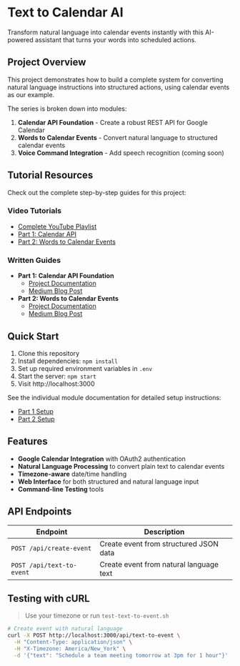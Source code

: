 # Text to Calendar AI

Transform natural language into calendar events instantly with this AI-powered assistant that turns your words into scheduled actions.

## Project Overview

This project demonstrates how to build a complete system for converting natural language instructions into structured actions, using calendar events as our example. 

The series is broken down into modules:

1. **Calendar API Foundation** - Create a robust REST API for Google Calendar
2. **Words to Calendar Events** - Convert natural language to structured calendar events
3. **Voice Command Integration** - Add speech recognition (coming soon)

## Tutorial Resources

Check out the complete step-by-step guides for this project:

### Video Tutorials
- [Complete YouTube Playlist](https://www.youtube.com/watch?v=AB3i7E0hzEk&list=PL7qSPQlgOO9LA10Dn6sj3kEO9E6j8SpdS)
- [Part 1: Calendar API](https://youtu.be/AB3i7E0hzEk)
- [Part 2: Words to Calendar Events](https://youtu.be/QspgMZ0Ehvo)

### Written Guides
- **Part 1: Calendar API Foundation**
  - [Project Documentation](part-1-calendar-api.md)
  - [Medium Blog Post](https://medium.com/@vivekvells/build-a-google-calendar-api-with-express-js-7f9955caeb88)
- **Part 2: Words to Calendar Events**
  - [Project Documentation](part-2-words-to-calendar-events.md)
  - [Medium Blog Post](https://medium.com/@vivekvells/part-2-text-to-action-words-to-calendar-events-building-a-smart-calendar-ai-assistant-3ca928705442)

## Quick Start

1. Clone this repository
2. Install dependencies: `npm install`
3. Set up required environment variables in `.env`
4. Start the server: `npm start`
5. Visit http://localhost:3000

See the individual module documentation for detailed setup instructions:
- [Part 1 Setup](part-1-calendar-api.md#setup)
- [Part 2 Setup](part-2-words-to-calendar-events.md#prerequisites)

## Features

- **Google Calendar Integration** with OAuth2 authentication
- **Natural Language Processing** to convert plain text to calendar events
- **Timezone-aware** date/time handling
- **Web Interface** for both structured and natural language input
- **Command-line Testing** tools

## API Endpoints

| Endpoint | Description |
|----------|-------------|
| `POST /api/create-event` | Create event from structured JSON data |
| `POST /api/text-to-event` | Create event from natural language text |

## Testing with cURL

> Use your timezone or run `test-text-to-event.sh`

```bash
# Create event with natural language
curl -X POST http://localhost:3000/api/text-to-event \
  -H "Content-Type: application/json" \
  -H "X-Timezone: America/New_York" \
  -d '{"text": "Schedule a team meeting tomorrow at 3pm for 1 hour"}'
```
